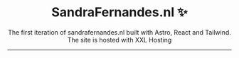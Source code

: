 <h1 align="center">SandraFernandes.nl ✨</h1>

<div align="center">The first iteration of sandrafernandes.nl built with Astro, React and Tailwind. The site is hosted with XXL Hosting</div>

***

